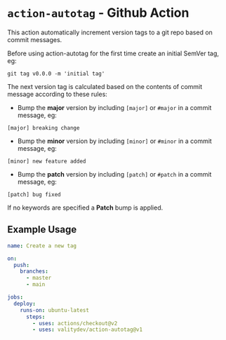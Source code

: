 # `action-autotag` - **Github Action**

This action automatically increment version tags to a git repo based on commit messages.

Before using action-autotag for the first time create an initial SemVer tag, eg:

`git tag v0.0.0 -m 'initial tag'`

The next version tag is calculated based on the contents of commit message according to these
rules:

- Bump the **major** version by including `[major]` or `#major` in a commit message, eg:

```
[major] breaking change
```

- Bump the **minor** version by including `[minor]` or `#minor` in a commit message, eg:

```
[minor] new feature added
```

- Bump the **patch** version by including `[patch]` or `#patch` in a commit message, eg:

```
[patch] bug fixed
```

If no keywords are specified a **Patch** bump is applied.

## Example Usage

```yaml
name: Create a new tag

on:
  push:
    branches:
      - master
      - main

jobs:
  deploy:
    runs-on: ubuntu-latest
      steps:
        - uses: actions/checkout@v2
        - uses: valitydev/action-autotag@v1
```
